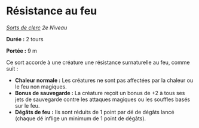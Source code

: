 # Résistance au feu


*[Sorts de clerc](../Sorts_de_clerc.md) 2e Niveau*

**Durée :** 2 tours

**Portée :** 9 m

Ce sort accorde à une créature une résistance surnaturelle au feu, comme
suit :

  - **Chaleur normale :** Les créatures ne sont pas affectées par la
    chaleur ou le feu non magiques.
  - **Bonus de sauvegarde :** La créature reçoit un bonus de +2 à tous
    ses jets de sauvegarde contre les attaques magiques ou les souffles
    basés sur le feu.
  - **Dégâts de feu :** Ils sont réduits de 1 point par dé de dégâts
    lancé (chaque dé inflige un minimum de 1 point de dégâts).